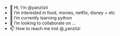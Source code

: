 - 👋 Hi, I’m @yanziizii
- 👀 I’m interested in food, movies, netflix, disney + etc
- 🌱 I’m currently learning python
- 💞️ I’m looking to collaborate on ...
- 📫 How to reach me inst @_yanziizi

<!---
yanziizii/yanziizii is a ✨ special ✨ repository because its `README.md` (this file) appears on your GitHub profile.
You can click the Preview link to take a look at your changes.
--->
